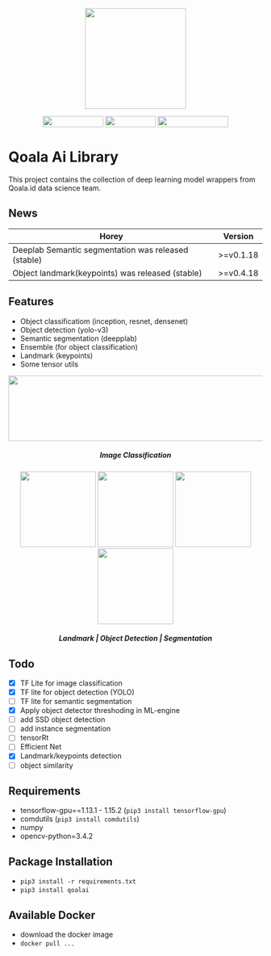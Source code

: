 <p align="center">
  <img width="200" height="200" src="assets/logo.png">
</p>



<p align="center">
  <img width="120" height="22" src="https://img.shields.io/badge/platform-linux--64-brightgreen">
  <img width="100" height="22" src="https://img.shields.io/badge/python-%3E%3D3.5-brightgreen">
  <img width="140" height="22" src="https://img.shields.io/badge/tensorflow-1.12.x%20--%201.15.0-brightgreen">
</p>


# Qoala Ai Library
This project contains the collection of deep learning model wrappers from Qoala.id data science team.

## News
| Horey                                                       |        Version     |   
| ----------------------------------------------------------- | ------------------ | 
| Deeplab Semantic segmentation was released (stable)         |      >=v0.1.18     |
| Object landmark(keypoints) was released (stable)            |      >=v0.4.18     |

## Features
- Object classificatiom (inception, resnet, densenet)
- Object detection (yolo-v3)
- Semantic segmentation (deepplab)
- Ensemble (for object classification)
- Landmark (keypoints)
- Some tensor utils


<p align="center">
  <img width="600" height="130" src="assets/classification.png">
  <h5 align="center"> Image Classification </h5>
</p>
<p align="center">
  <img width="150" height="150" src="assets/landmark.png">
  <img width="150" height="150" src="assets/detection.jpg">
  <img width="150" height="150" src="assets/segmentation1.jpg">
  <img width="150" height="150" src="assets/segmentation2.jpg">
  <h5 align="center"> Landmark | Object Detection | Segmentation </h5>
</p>


## Todo
- [x] TF Lite for image classification
- [x] TF lite for object detection (YOLO)
- [ ] TF lite for semantic segmentation
- [x] Apply object detector threshoding in ML-engine
- [ ] add SSD object detection
- [ ] add instance segmentation
- [ ] tensorRt
- [ ] Efficient Net
- [x] Landmark/keypoints detection
- [ ] object similarity

## Requirements
- tensorflow-gpu==1.13.1 - 1.15.2 (`pip3 install tensorflow-gpu`)
- comdutils (`pip3 install comdutils`)
- numpy
- opencv-python=3.4.2

## Package Installation
- `pip3 install -r requirements.txt`
- `pip3 install qoalai`

## Available Docker
- download the docker image
- `docker pull ...`







